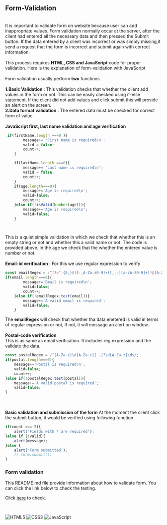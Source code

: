 
 ## Form-Validation

\
It is important to validate form on website because user can add inappropriate values. Form validation normally occur at the server, after the client had entered all the necessary data and then pressed the Submit button. If the data entered by a client was incorrect or was simply missing,it send a request that the form is incorrect and submit again with correct information.
\
\
This process requires **HTML, CSS and JavaScript** code for proper validation. Here is the explanation of form-validation with JavaScript
\
\
Form validation usually perform **two** functions
\
\
**1.Basic Validation** : This validation checks that whether the client add values in the form or not. This can be easily checked using if-else statement. If the client did not add values and click submit this will provide an alert on the screen.
\
**2.Data format validation** : The entered data must be checked for correct form of value
\
\
**JavaScript first, last name validation and age verification**
```JavaScript
 if(firstName.length ===0 ){
        message+= 'First name is required\n';
        valid = false;
        count++;
    }

    if(lastName.length ===0){
        message+= 'Last name is required\n';
        valid = false;
        count++;
    }
    if(age.length===0){
        message+='Age is required\n';
        valid=false;
        count++;
    }else if(!isValid(Number(age))){
        message+='Age is required\n';
        valid=false;
    }

    
```
This is a quiet simple validation in which we check that whether this is an empty string or not and whether this a valid name or not. The code is provided above. In the age we check that the whether the entered value is number or not.
\
\
**Email-id verification** : For this we use regular expression to verify
```JavaScript
const emailRegex = /^(?=^.{8,}$)[-_A-Za-z0-9]+([_.-][a-zA-Z0-9]+)*@[A-Za-z0-9]+([.-][a-zA-Z0-9]+)*\.[A-Za-z]{2,}$/;
if(email.length===0){
        message+='Email is required\n';
        valid=false;
        count++;
    }else if(!emailRegex.test(email)){
        message+='A valid email is required';
        valid=false;
    }
```
The **emailRegex**  will check that whether tha data enetered is valid in terms of regular expression or not, if not, it will message an alert on window.
\
\
**Postal-code verification**
\
This is as same as email verification. It includes reg.expression and the validate the data.
```JavaScript
const postalRegex = /^[A-Za-z]\d[A-Za-z][ -]?\d[A-Za-z]\d$/;
if(postal.length===0){
    message+='Postal is required\n';
    valid=false;
    count++;
}else if(!postalRegex.test(postal)){
    message+='A valid postal is required';
    valid=false;
}
```
\
\
**Basic validation and submission of the form**
At the moment the client click the submit button, it would be verified using following function
```JavaScript
if(count === 5){
    alert('Fields with * are required');
}else if (!valid){
    alert(message);
}else {
    alert('Form submitted');
    // form.submit();
}
```



### Form validation
This README.md file provide information about how to validate form. You can click the link below to check the testing.

Click [here]( https://gurveerkaur1.github.io/Validation/ ) to check.

<br />

![HTML5](https://img.shields.io/badge/html5-%23E34F26.svg?style=for-the-badge&logo=html5&logoColor=white)
![CSS3](https://img.shields.io/badge/css3-%231572B6.svg?style=for-the-badge&logo=css3&logoColor=white)
![JavaScript](https://img.shields.io/badge/javascript-%23323330.svg?style=for-the-badge&logo=javascript&logoColor=%23F7DF1E)